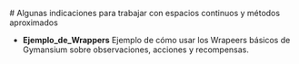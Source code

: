 # Algunas indicaciones para trabajar con espacios continuos y métodos aproximados


- **Ejemplo_de_Wrappers** Ejemplo de cómo usar los Wrapeers básicos de Gymansium sobre observaciones, acciones y recompensas.

